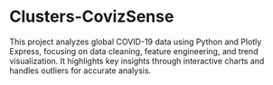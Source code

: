 # Clusters-CovizSense
This project analyzes global COVID-19 data using Python and Plotly Express, focusing on data cleaning, feature engineering, and trend visualization. It highlights key insights through interactive charts and handles outliers for accurate analysis.
